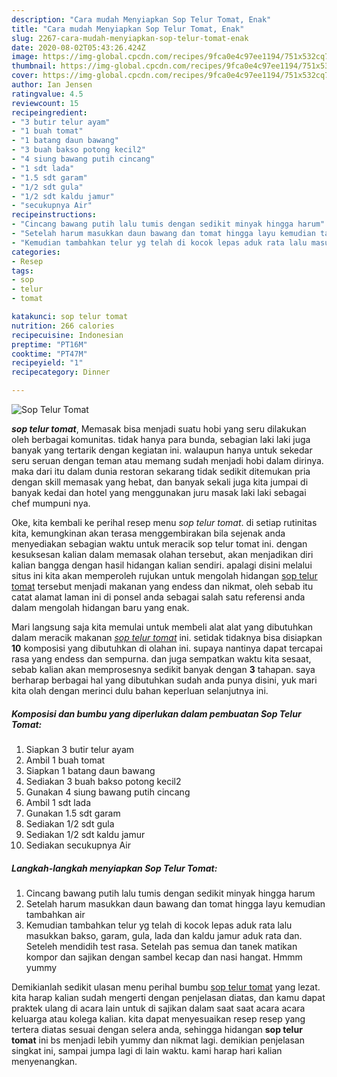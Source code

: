 ```yaml
---
description: "Cara mudah Menyiapkan Sop Telur Tomat, Enak"
title: "Cara mudah Menyiapkan Sop Telur Tomat, Enak"
slug: 2267-cara-mudah-menyiapkan-sop-telur-tomat-enak
date: 2020-08-02T05:43:26.424Z
image: https://img-global.cpcdn.com/recipes/9fca0e4c97ee1194/751x532cq70/sop-telur-tomat-foto-resep-utama.jpg
thumbnail: https://img-global.cpcdn.com/recipes/9fca0e4c97ee1194/751x532cq70/sop-telur-tomat-foto-resep-utama.jpg
cover: https://img-global.cpcdn.com/recipes/9fca0e4c97ee1194/751x532cq70/sop-telur-tomat-foto-resep-utama.jpg
author: Ian Jensen
ratingvalue: 4.5
reviewcount: 15
recipeingredient:
- "3 butir telur ayam"
- "1 buah tomat"
- "1 batang daun bawang"
- "3 buah bakso potong kecil2"
- "4 siung bawang putih cincang"
- "1 sdt lada"
- "1.5 sdt garam"
- "1/2 sdt gula"
- "1/2 sdt kaldu jamur"
- "secukupnya Air"
recipeinstructions:
- "Cincang bawang putih lalu tumis dengan sedikit minyak hingga harum"
- "Setelah harum masukkan daun bawang dan tomat hingga layu kemudian tambahkan air"
- "Kemudian tambahkan telur yg telah di kocok lepas aduk rata lalu masukkan bakso, garam, gula, lada dan kaldu jamur aduk rata dan. Seteleh mendidih test rasa. Setelah pas semua dan tanek matikan kompor dan sajikan dengan sambel kecap dan nasi hangat. Hmmm yummy"
categories:
- Resep
tags:
- sop
- telur
- tomat

katakunci: sop telur tomat 
nutrition: 266 calories
recipecuisine: Indonesian
preptime: "PT16M"
cooktime: "PT47M"
recipeyield: "1"
recipecategory: Dinner

---
```



![Sop Telur Tomat](https://img-global.cpcdn.com/recipes/9fca0e4c97ee1194/751x532cq70/sop-telur-tomat-foto-resep-utama.jpg)

<b><i>sop telur tomat</i></b>, Memasak bisa menjadi suatu hobi yang seru dilakukan oleh berbagai komunitas. tidak hanya para bunda, sebagian laki laki juga banyak yang tertarik dengan kegiatan ini. walaupun hanya untuk sekedar seru seruan dengan teman atau memang sudah menjadi hobi dalam dirinya. maka dari itu dalam dunia restoran sekarang tidak sedikit ditemukan pria dengan skill memasak yang hebat, dan banyak sekali juga kita jumpai di banyak kedai dan hotel yang menggunakan juru masak laki laki sebagai chef mumpuni nya.

Oke, kita kembali ke perihal resep menu <i>sop telur tomat</i>. di setiap rutinitas kita, kemungkinan akan terasa menggembirakan bila sejenak anda menyediakan sebagian waktu untuk meracik sop telur tomat ini. dengan kesuksesan kalian dalam memasak olahan tersebut, akan menjadikan diri kalian bangga dengan hasil hidangan kalian sendiri. apalagi disini melalui situs ini kita akan memperoleh rujukan untuk mengolah hidangan <u>sop telur tomat</u> tersebut menjadi makanan yang endess dan nikmat, oleh sebab itu catat alamat laman ini di ponsel anda sebagai salah satu referensi anda dalam mengolah hidangan baru yang enak.




Mari langsung saja kita memulai untuk membeli alat alat yang dibutuhkan dalam meracik makanan <u><i>sop telur tomat</i></u> ini. setidak tidaknya bisa disiapkan <b>10</b> komposisi yang dibutuhkan di olahan ini. supaya nantinya dapat tercapai rasa yang endess dan sempurna. dan juga sempatkan waktu kita sesaat, sebab kalian akan memprosesnya sedikit banyak dengan <b>3</b> tahapan. saya berharap berbagai hal yang dibutuhkan sudah anda punya disini, yuk mari kita olah dengan merinci dulu bahan keperluan selanjutnya ini.

<!--inarticleads1-->

##### Komposisi dan bumbu yang diperlukan dalam pembuatan Sop Telur Tomat:

1. Siapkan 3 butir telur ayam
1. Ambil 1 buah tomat
1. Siapkan 1 batang daun bawang
1. Sediakan 3 buah bakso potong kecil2
1. Gunakan 4 siung bawang putih cincang
1. Ambil 1 sdt lada
1. Gunakan 1.5 sdt garam
1. Sediakan 1/2 sdt gula
1. Sediakan 1/2 sdt kaldu jamur
1. Sediakan secukupnya Air




<!--inarticleads2-->

##### Langkah-langkah menyiapkan Sop Telur Tomat:

1. Cincang bawang putih lalu tumis dengan sedikit minyak hingga harum
1. Setelah harum masukkan daun bawang dan tomat hingga layu kemudian tambahkan air
1. Kemudian tambahkan telur yg telah di kocok lepas aduk rata lalu masukkan bakso, garam, gula, lada dan kaldu jamur aduk rata dan. Seteleh mendidih test rasa. Setelah pas semua dan tanek matikan kompor dan sajikan dengan sambel kecap dan nasi hangat. Hmmm yummy




Demikianlah sedikit ulasan menu perihal bumbu <u>sop telur tomat</u> yang lezat. kita harap kalian sudah mengerti dengan penjelasan diatas, dan kamu dapat praktek ulang di acara lain untuk di sajikan dalam saat saat acara acara keluarga atau kolega kalian. kita dapat menyesuaikan resep resep yang tertera diatas sesuai dengan selera anda, sehingga hidangan <b>sop telur tomat</b> ini bs menjadi lebih yummy dan nikmat lagi. demikian penjelasan singkat ini, sampai jumpa lagi di lain waktu. kami harap hari kalian menyenangkan.
